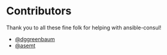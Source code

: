 # Contributors

Thank you to all these fine folk for helping with ansible-consul!

- [@dggreenbaum](https://github.com/dggreenbaum)
- [@asemt](https://github.com/asemt)

